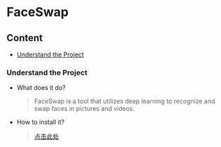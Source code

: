 # FaceSwap

## Content

- [Understand the Project](#Understand-the-Project)







### Understand the Project

- What does it do?

  > FaceSwap is a tool that utilizes deep learning to recognize and swap faces in pictures and videos.

- How to install it?

  > [点击此处](https://github.com/kvrooman/faceswap_/blob/master/INSTALL.md)



















































